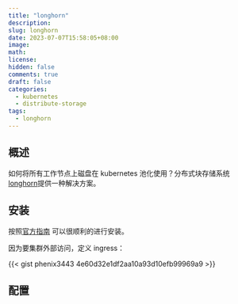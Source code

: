 ```yaml
---
title: "longhorn"
description:
slug: longhorn
date: 2023-07-07T15:58:05+08:00
image:
math:
license:
hidden: false
comments: true
draft: false
categories:
  - kubernetes
  - distribute-storage
tags:
  - longhorn
---
```


## 概述

如何将所有工作节点上磁盘在 kubernetes 池化使用？分布式块存储系统[longhorn](https://longhorn.io/docs/1.4.2/what-is-longhorn/)提供一种解决方案。

## 安装

按照[官方指南](https://longhorn.io/docs/1.4.2/deploy/install/install-with-helm/) 可以很顺利的进行安装。

因为要集群外部访问，定义 ingress：

{{< gist phenix3443 4e60d32e1df2aa10a93d10efb99969a9 >}}

## 配置
